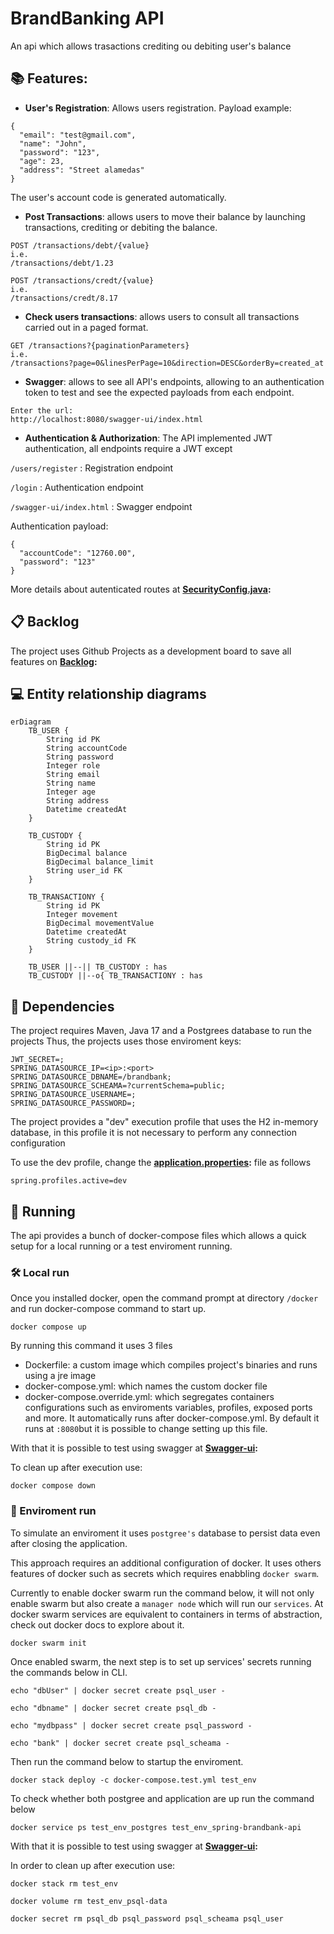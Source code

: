 # BrandBanking API

An api which allows trasactions crediting ou debiting user's balance

## :books: Features:
* <b>User's Registration</b>: Allows users registration. Payload example:
```
{
  "email": "test@gmail.com",
  "name": "John",
  "password": "123",
  "age": 23,
  "address": "Street alamedas"
}
```
The user's account code is generated automatically.

* <b>Post Transactions</b>: allows users to move their balance by launching transactions, crediting or debiting the balance.
```
POST /transactions/debt/{value}
i.e.
/transactions/debt/1.23
```

```
POST /transactions/credt/{value}
i.e.
/transactions/credt/8.17
```

* <b>Check users transactions</b>: allows users to consult all transactions carried out in a paged format.
```
GET /transactions?{paginationParameters}
i.e.
/transactions?page=0&linesPerPage=10&direction=DESC&orderBy=created_at
```

* <b>Swagger</b>: allows to see all API's endpoints, allowing to an authentication token to test and see the expected payloads from each endpoint.
```
Enter the url:
http://localhost:8080/swagger-ui/index.html
```
* <b>Authentication & Authorization</b>: The API implemented JWT authentication, all endpoints require a JWT except

`/users/register` : Registration endpoint

`/login` : Authentication endpoint

`/swagger-ui/index.html` : Swagger endpoint

Authentication payload:
```
{
  "accountCode": "12760.00",
  "password": "123"
}
```

More details about autenticated routes at **[SecurityConfig.java](https://github.com/AriTedeschi/BrandBank-api/blob/main/src/main/java/com/brandbank/transactions/application/configuration/SecurityConfig.java):**

## :clipboard: Backlog

The project uses Github Projects as a development board to save all features on **[Backlog](https://github.com/users/AriTedeschi/projects/1):**


## :computer: Entity relationship diagrams

```mermaid
erDiagram
    TB_USER {
        String id PK
        String accountCode
        String password
        Integer role
        String email
        String name
        Integer age
        String address
        Datetime createdAt
    }
    
    TB_CUSTODY {
        String id PK
        BigDecimal balance
        BigDecimal balance_limit
        String user_id FK
    }
    
    TB_TRANSACTIONY {
        String id PK
        Integer movement
        BigDecimal movementValue
        Datetime createdAt
        String custody_id FK
    }
    
    TB_USER ||--|| TB_CUSTODY : has
    TB_CUSTODY ||--o{ TB_TRANSACTIONY : has
```

## 🔧 Dependencies
The project requires Maven, Java 17 and a Postgrees database to run the projects
Thus, the projects uses those enviroment keys:
```
JWT_SECRET=;
SPRING_DATASOURCE_IP=<ip>:<port>
SPRING_DATASOURCE_DBNAME=/brandbank;
SPRING_DATASOURCE_SCHEAMA=?currentSchema=public;
SPRING_DATASOURCE_USERNAME=;
SPRING_DATASOURCE_PASSWORD=;
```

The project provides a "dev" execution profile that uses the H2 in-memory database, in this profile it is not necessary to perform any connection configuration

To use the dev profile, change the **[application.properties](https://github.com/AriTedeschi/BrandBank-api/blob/main/src/main/resources/application.properties):** file as follows
```
spring.profiles.active=dev
```

## 🚀 Running

The api provides a bunch of docker-compose files which allows a quick setup for a local running or a test enviroment running.

### :hammer_and_wrench: Local run

Once you installed docker, open the command prompt at directory `/docker` and run docker-compose command to start up.
```
docker compose up
```

By running this command it uses 3 files
- Dockerfile: a custom image which compiles project's binaries and runs using a jre image 
- docker-compose.yml: which names the custom docker file
- docker-compose.override.yml: which segregates containers configurations such as enviroments variables, profiles, exposed ports and more. It automatically runs after docker-compose.yml. By default it runs at `:8080`but it is possible to change setting up this file.

With that it is possible to test using swagger at **[Swagger-ui](http://localhost:8080/swagger-ui/index.html):**

To clean up after execution use:
```
docker compose down
```

### :test_tube: Enviroment run

To simulate an enviroment it uses `postgree's` database to persist data even after closing the application. 

This approach requires an additional configuration of docker. It uses others features of docker such as secrets which requires enabbling `docker swarm`.

Currently to enable docker swarm run the command below, it will not only enable swarm but also create a `manager node` which will run our `services`. At docker swarm services are equivalent to containers in terms of abstraction, check out docker docs to explore about it.
```
docker swarm init 
```
Once enabled swarm, the next step is to set up services' secrets running the commands below in CLI.

```
echo "dbUser" | docker secret create psql_user -
```

```
echo "dbname" | docker secret create psql_db -
```
```
echo "mydbpass" | docker secret create psql_password -
```
```
echo "bank" | docker secret create psql_scheama -
```

Then run the command below to startup the enviroment.

```
docker stack deploy -c docker-compose.test.yml test_env
```

To check whether both postgree and application are up run the command below
```
docker service ps test_env_postgres test_env_spring-brandbank-api
```

With that it is possible to test using swagger at **[Swagger-ui](http://localhost:8080/swagger-ui/index.html):**

In order to clean up after execution use:

```
docker stack rm test_env
```

```
docker volume rm test_env_psql-data
```

```
docker secret rm psql_db psql_password psql_scheama psql_user
```
